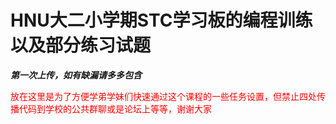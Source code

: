 # HNU大二小学期STC学习板的编程训练以及部分练习试题
___第一次上传，如有缺漏请多多包含___

<font color=red> 放在这里是为了方便学弟学妹们快速通过这个课程的一些任务设置，但禁止四处传播代码到学校的公共群聊或是论坛上等等，谢谢大家</font>
